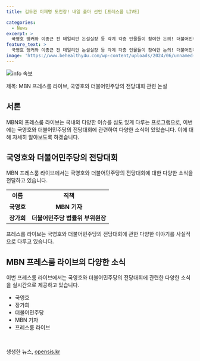 ```yaml
---
title: 김두관 이재명 도전장! 내일 출마 선언 [프레스룸 LIVE]

categories:
  - News
excerpt: >
  국영호 앵커와 이종근 전 데일리안 논설실장 등 각계 각층 인물들이 참여한 논의! 더불어민주당 당대표 연임을 둘러싼 이재명김두관 도전장의 세부 전망과 당내 정치권의 파장에 대해 다뤘습니다.
feature_text: >
  국영호 앵커와 이종근 전 데일리안 논설실장 등 각계 각층 인물들이 참여한 논의! 더불어민주당 당대표 연임을 둘러싼 이재명김두관 도전장의 세부 전망과 당내 정치권의 파장에 대해 다뤘습니다.
image: 'https://www.behealthy4u.com/wp-content/uploads/2024/06/unnamed-file.png'
---
```


<p><img src="https://www.behealthy4u.com/wp-content/uploads/2024/06/unnamed-file.png" alt="info 속보" /></p>

<p>제목: MBN 프레스룸 라이브, 국영호와 더불어민주당의 전당대회 관련 논설</p>

<h2 data-ke-size="size26">서론</h2>

<p data-ke-size="size16">MBN의 프레스룸 라이브는 국내외 다양한 이슈를 심도 있게 다루는 프로그램으로, 이번에는 국영호와 더불어민주당의 전당대회에 관련하여 다양한 소식이 있었습니다. 이에 대해 자세히 알아보도록 하겠습니다.</p>

<h2 data-ke-size="size26">국영호와 더불어민주당의 전당대회</h2>

<p data-ke-size="size16">MBN 프레스룸 라이브에서는 국영호와 더불어민주당의 전당대회에 대한 다양한 소식을 전달하고 있습니다.</p>

<table>
  <tr>
    <td style="text-align: center; height: 17px;"><b>이름</b></td>
    <td style="text-align: center; height: 17px;"><b>직책</b></td>
  </tr>
  <tr>
    <td style="text-align: center; height: 17px;"><b>국영호</b></td>
    <td style="text-align: center; height: 17px;"><b>MBN 기자</b></td>
  </tr>
  <tr>
    <td style="text-align: center; height: 17px;"><b>장가희</b></td>
    <td style="text-align: center; height: 17px;"><b>더불어민주당 법률위 부위원장</b></td>
  </tr>
</table>

<p data-ke-size="size16">프레스룸 라이브는 국영호와 더불어민주당의 전당대회에 관한 다양한 이야기를 사실적으로 다루고 있습니다.</p>

<h2 data-ke-size="size26">MBN 프레스룸 라이브의 다양한 소식</h2>

<p data-ke-size="size16">이번 프레스룸 라이브에서는 국영호와 더불어민주당의 전당대회에 관련한 다양한 소식을 실시간으로 제공하고 있습니다.</p>

<ul>
  <li>국영호</li>
  <li>장가희</li>
  <li>더불어민주당</li>
  <li>MBN 기자</li>
  <li>프레스룸 라이브</li>
</ul>

<p data-ke-size="size16">&nbsp;</p>
생생한 뉴스, <a href="https://opensis.kr" rel="dofollow">opensis.kr</a>


